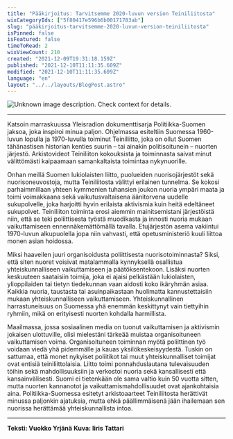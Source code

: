 ```yaml
---
title: "Pääkirjoitus: Tarvitsemme 2020-luvun version Teiniliitosta"
wixCategoryIds: ["5f80417e596b6b00171783ab"]
slug: "pääkirjoitus-tarvitsemme-2020-luvun-version-teiniliitosta"
isPinned: false
isFeatured: false
timeToRead: 2
wixViewCount: 210
created: "2021-12-09T19:31:18.159Z"
published: "2021-12-10T11:11:35.609Z"
modified: "2021-12-10T11:11:35.609Z"
language: "en"
layout: "../../layouts/BlogPost.astro"
---
```


![Unknown image description. Check context for details.](https://static.wixstatic.com/media/18093e_9001d37dcf6942af8341535ecc3a1fbf~mv2.jpg) <!-- Original name: vuokkopaakkari12.JPG -->

---

Katsoin marraskuussa Yleisradion dokumenttisarja Politiikka-Suomen jaksoa, joka inspiroi minua paljon. Ohjelmassa esiteltiin Suomessa 1960-luvun lopulla ja 1970-luvulla toiminut Teiniliitto, joka on ollut Suomen tähänastisen historian kenties suurin – tai ainakin politisoitunein – nuorten järjestö. Arkistovideot Teiniliiton kokouksista ja toiminnasta saivat minut välittömästi kaipaamaan samankaltaista toimintaa nykynuorille. 

Onhan meillä Suomen lukiolaisten liitto, puolueiden nuorisojärjestöt sekä nuorisoneuvostoja, mutta Teiniliitosta välittyi erilainen tunnelma. Se kokosi parhaimmillaan yhteen kymmenien tuhansien joukon nuoria ympäri maata ja toimi voimakkaana sekä vaikutusvaltaisena äänitorvena uudelle sukupolvelle, joka harjoitti hyvin erilaista aktivismia kuin heitä edeltäneet sukupolvet. Teiniliiton toiminta erosi aiemmin mainitsemistani järjestöistä niin, että se teki poliittisesta työstä muodikasta ja innosti nuoria mukaan vaikuttamiseen ennennäkemättömällä tavalla. Etujärjestön asema vakiintui 1970-luvun alkupuolella jopa niin vahvasti, että opetusministeriö kuuli liittoa monen asian hoidossa. 

Miksi haaveilen juuri organisoidusta poliittisesta nuorisotoiminnasta? Siksi, että siten nuoret voisivat matalammalla kynnyksellä osallistua yhteiskunnalliseen vaikuttamiseen ja päätöksentekoon. Lisäksi nuorten keskuuteen saataisiin toimija, joka ei ajaisi pelkästään lukiolaisten, ylioppilaiden tai tietyn tiedekunnan vaan aidosti koko ikäryhmän asiaa. Kaikkia nuoria, taustasta tai asuinpaikastaan huolimatta kannustettaisiin mukaan yhteiskunnalliseen vaikuttamiseen. Yhteiskunnallinen harrastuneisuus on Suomessa yhä enemmän keskittynyt vain tiettyihin ryhmiin, mikä on erityisesti nuorten kohdalla harmillista.

Maailmassa, jossa sosiaalinen media on tuonut vaikuttamisen ja aktivismin jokaisen ulottuville, olisi mielestäni tärkeää muistaa organisoituneen vaikuttamisen voima. Organisoituneen toiminnan myötä poliittinen työ voidaan viedä yhä pidemmälle ja kauas yksilökeskeisyydestä. Tuskin on sattumaa, että monet nykyiset poliitikot tai muut yhteiskunnalliset toimijat ovat entisiä teiniliittolaisia. Liitto toimi ponnahduslautana tulevaisuuden töihin sekä mahdollisuuksiin ja verkostoi nuoria sekä kansallisesti että kansainvälisesti. Suomi ei tietenkään ole sama valtio kuin 50 vuotta sitten, mutta nuorten kannanotot ja vaikuttamismahdollisuudet ovat ajankohtaisia aina. Politiikka-Suomessa esitetyt arkistoaarteet Teiniliitosta herättivät minussa paljonkin ajatuksia, mutta ehkä päällimmäisenä jään ihailemaan sen nuorissa herättämää yhteiskunnallista intoa. 

---

**Teksti: Vuokko Yrjänä**
**Kuva: Iiris Tattari**

